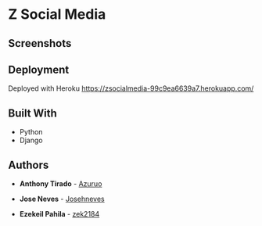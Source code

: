 # Z Social Media

## Screenshots

## Deployment

Deployed with Heroku
https://zsocialmedia-99c9ea6639a7.herokuapp.com/

## Built With

* Python
* Django

## Authors

* **Anthony Tirado**  - [Azuruo](https://github.com/azuruo)

* **Jose Neves**  - [Josehneves](https://github.com/Josehneves)

* **Ezekeil Pahila**  - [zek2184](https://github.com/zek2184)